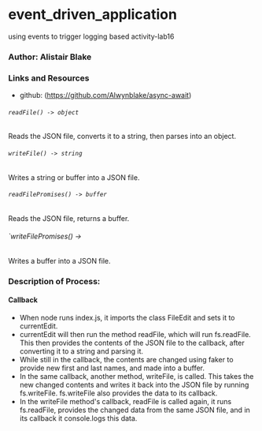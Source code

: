 # event_driven_application
using events to trigger logging based activity-lab16


### Author: Alistair Blake

### Links and Resources
* github: (https://github.com/Alwynblake/async-await)

###### `readFile() -> object`
Reads the JSON file, converts it to a string, then parses into an object. 

###### `writeFile() -> string`
Writes a string or buffer into a JSON file.

###### `readFilePromises() -> buffer`
Reads the JSON file, returns a buffer.

###### `writeFilePromises() -> 
Writes a buffer into a JSON file.

### Description of Process:
#### Callback
* When node runs index.js, it imports the class FileEdit and sets it to currentEdit.
* currentEdit will then run the method readFile, which will run fs.readFile. This then provides the contents of the JSON file to the callback, after converting it to a string and parsing it. 
* While still in the callback, the contents are changed using faker to provide new first and last names, and made into a buffer. 
* In the same callback, another method, writeFile, is called. This takes the new changed contents and writes it back into the JSON file by running fs.writeFile. fs.writeFile also provides the data to its callback.
* In the writeFile method's callback, readFile is called again, it runs fs.readFile, provides the changed data from the same JSON file, and in its callback it console.logs this data.